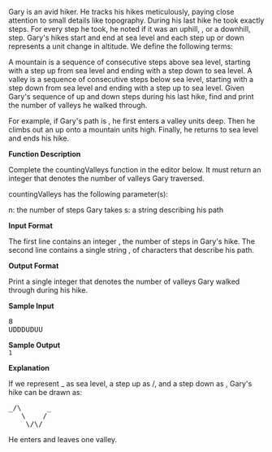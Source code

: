 Gary is an avid hiker. He tracks his hikes meticulously, paying close attention to small details like topography. During his last hike he took exactly  steps. For every step he took, he noted if it was an uphill, , or a downhill,  step. Gary's hikes start and end at sea level and each step up or down represents a  unit change in altitude. We define the following terms:

A mountain is a sequence of consecutive steps above sea level, starting with a step up from sea level and ending with a step down to sea level.
A valley is a sequence of consecutive steps below sea level, starting with a step down from sea level and ending with a step up to sea level.
Given Gary's sequence of up and down steps during his last hike, find and print the number of valleys he walked through.

For example, if Gary's path is , he first enters a valley  units deep. Then he climbs out an up onto a mountain  units high. Finally, he returns to sea level and ends his hike.

**Function Description**

Complete the countingValleys function in the editor below. It must return an integer that denotes the number of valleys Gary traversed.

countingValleys has the following parameter(s):

n: the number of steps Gary takes
s: a string describing his path

**Input Format**

The first line contains an integer , the number of steps in Gary's hike.
The second line contains a single string , of  characters that describe his path.


**Output Format**

Print a single integer that denotes the number of valleys Gary walked through during his hike.

**Sample Input**
<pre>
8
UDDDUDUU
</pre>

**Sample Output** <br/>
`1`

**Explanation**

If we represent _ as sea level, a step up as /, and a step down as \, Gary's hike can be drawn as:
<pre>
_/\      _ 
   \    / 
    \/\/
</pre>

He enters and leaves one valley.